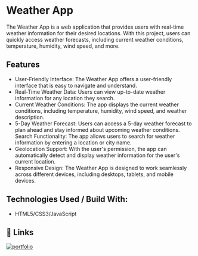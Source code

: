 
# Weather App

The Weather App is a web application that provides users with real-time weather information for their desired locations. With this project, users can quickly access weather forecasts, including current weather conditions, temperature, humidity, wind speed, and more.


## Features

- User-Friendly Interface: The Weather App offers a user-friendly interface that is easy to navigate and understand.
- Real-Time Weather Data: Users can view up-to-date weather information for any location they search.
- Current Weather Conditions: The app displays the current weather conditions, including temperature, humidity, wind speed, and weather description.
- 5-Day Weather Forecast: Users can access a 5-day weather forecast to plan ahead and stay informed about upcoming weather conditions.
Search Functionality: The app allows users to search for weather information by entering a location or city name.
- Geolocation Support: With the user's permission, the app can automatically detect and display weather information for the user's current location.
- Responsive Design: The Weather App is designed to work seamlessly across different devices, including desktops, tablets, and mobile devices.

## Technologies Used / Build With:

- HTML5/CSS3/JavaScript

## 🔗 Links
[![portfolio](https://img.shields.io/badge/weather_app-000?style=for-the-badge&logo=ko-fi&logoColor=white)](https://weatherforecast-web-app.netlify.app/)


